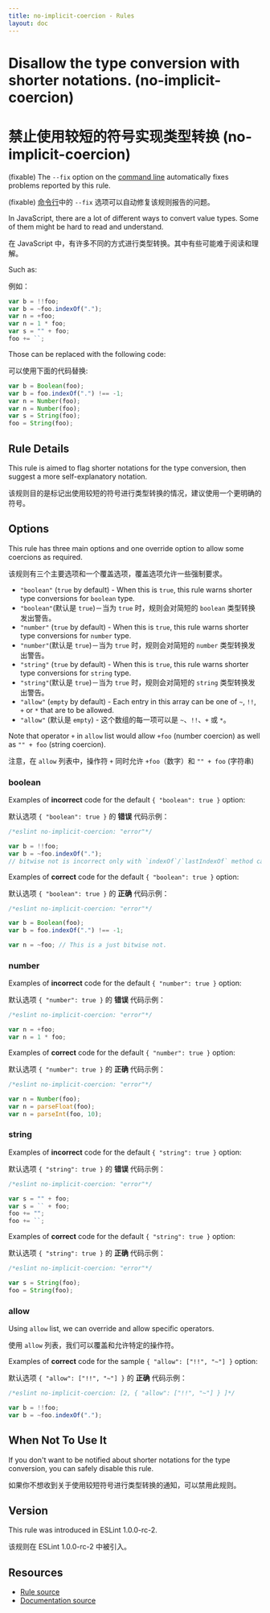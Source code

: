 ```yaml
---
title: no-implicit-coercion - Rules
layout: doc
---
```

<!-- Note: No pull requests accepted for this file. See README.md in the root directory for details. -->

# Disallow the type conversion with shorter notations. (no-implicit-coercion)

# 禁止使用较短的符号实现类型转换 (no-implicit-coercion)

(fixable) The `--fix` option on the [command line](../user-guide/command-line-interface#fix) automatically fixes problems reported by this rule.

(fixable) [命令行](../user-guide/command-line-interface#fix)中的 `--fix` 选项可以自动修复该规则报告的问题。

In JavaScript, there are a lot of different ways to convert value types.
Some of them might be hard to read and understand.

在 JavaScript 中，有许多不同的方式进行类型转换。其中有些可能难于阅读和理解。

Such as:

例如：

```js
var b = !!foo;
var b = ~foo.indexOf(".");
var n = +foo;
var n = 1 * foo;
var s = "" + foo;
foo += ``;
```

Those can be replaced with the following code:

可以使用下面的代码替换:

```js
var b = Boolean(foo);
var b = foo.indexOf(".") !== -1;
var n = Number(foo);
var n = Number(foo);
var s = String(foo);
foo = String(foo);
```

## Rule Details

This rule is aimed to flag shorter notations for the type conversion, then suggest a more self-explanatory notation.

该规则目的是标记出使用较短的符号进行类型转换的情况，建议使用一个更明确的符号。

## Options

This rule has three main options and one override option to allow some coercions as required.

该规则有三个主要选项和一个覆盖选项，覆盖选项允许一些强制要求。

* `"boolean"` (`true` by default) - When this is `true`, this rule warns shorter type conversions for `boolean` type.
* `"boolean"`(默认是 `true`)－当为 `true` 时，规则会对简短的 `boolean` 类型转换发出警告。
* `"number"` (`true` by default) - When this is `true`, this rule warns shorter type conversions for `number` type.
* `"number"`(默认是 `true`)－当为 `true` 时，规则会对简短的 `number` 类型转换发出警告。
* `"string"` (`true` by default) - When this is `true`, this rule warns shorter type conversions for `string` type.
* `"string"`(默认是 `true`)－当为 `true` 时，规则会对简短的 `string` 类型转换发出警告。
* `"allow"` (`empty` by default) - Each entry in this array can be one of `~`, `!!`, `+` or `*` that are to be allowed.
* `"allow"` (默认是 `empty`) - 这个数组的每一项可以是 `~`、`!!`、`+` 或 `*`。

Note that operator `+` in `allow` list would allow `+foo` (number coercion) as well as `"" + foo` (string coercion).

注意，在 `allow` 列表中，操作符 `+` 同时允许 `+foo`（数字）和 `"" + foo` (字符串)

### boolean

Examples of **incorrect** code for the default `{ "boolean": true }` option:

默认选项 `{ "boolean": true }` 的 **错误** 代码示例：

```js
/*eslint no-implicit-coercion: "error"*/

var b = !!foo;
var b = ~foo.indexOf(".");
// bitwise not is incorrect only with `indexOf`/`lastIndexOf` method calling.
```

Examples of **correct** code for the default `{ "boolean": true }` option:

默认选项 `{ "boolean": true }` 的 **正确** 代码示例：

```js
/*eslint no-implicit-coercion: "error"*/

var b = Boolean(foo);
var b = foo.indexOf(".") !== -1;

var n = ~foo; // This is a just bitwise not.
```

### number

Examples of **incorrect** code for the default `{ "number": true }` option:

默认选项 `{ "number": true }` 的 **错误** 代码示例：

```js
/*eslint no-implicit-coercion: "error"*/

var n = +foo;
var n = 1 * foo;
```

Examples of **correct** code for the default `{ "number": true }` option:

默认选项 `{ "number": true }` 的 **正确** 代码示例：

```js
/*eslint no-implicit-coercion: "error"*/

var n = Number(foo);
var n = parseFloat(foo);
var n = parseInt(foo, 10);
```

### string

Examples of **incorrect** code for the default `{ "string": true }` option:

默认选项 `{ "string": true }` 的 **错误** 代码示例：

```js
/*eslint no-implicit-coercion: "error"*/

var s = "" + foo;
var s = `` + foo;
foo += "";
foo += ``;
```

Examples of **correct** code for the default `{ "string": true }` option:

默认选项 `{ "string": true }` 的 **正确** 代码示例：

```js
/*eslint no-implicit-coercion: "error"*/

var s = String(foo);
foo = String(foo);
```

### allow

Using `allow` list, we can override and allow specific operators.

使用 `allow` 列表，我们可以覆盖和允许特定的操作符。

Examples of **correct** code for the sample `{ "allow": ["!!", "~"] }` option:

默认选项 `{ "allow": ["!!", "~"] }` 的 **正确** 代码示例：

```js
/*eslint no-implicit-coercion: [2, { "allow": ["!!", "~"] } ]*/

var b = !!foo;
var b = ~foo.indexOf(".");
```

## When Not To Use It

If you don't want to be notified about shorter notations for the type conversion, you can safely disable this rule.

如果你不想收到关于使用较短符号进行类型转换的通知，可以禁用此规则。

## Version

This rule was introduced in ESLint 1.0.0-rc-2.

该规则在 ESLint 1.0.0-rc-2 中被引入。

## Resources

* [Rule source](https://github.com/eslint/eslint/tree/master/lib/rules/no-implicit-coercion.js)
* [Documentation source](https://github.com/eslint/eslint/tree/master/docs/rules/no-implicit-coercion.md)
